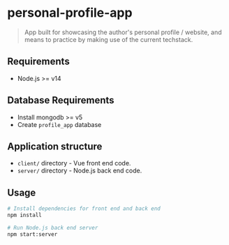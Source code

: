 # personal-profile-app

> App built for showcasing the author's personal profile / website, and means to practice by making use of the current techstack.

## Requirements

- Node.js >= v14

## Database Requirements

- Install mongodb >= v5
- Create `profile_app` database

## Application structure

- `client/` directory - Vue front end code.
- `server/` directory - Node.js back end code.

## Usage

```bash
# Install dependencies for front end and back end
npm install

# Run Node.js back end server
npm start:server
```
